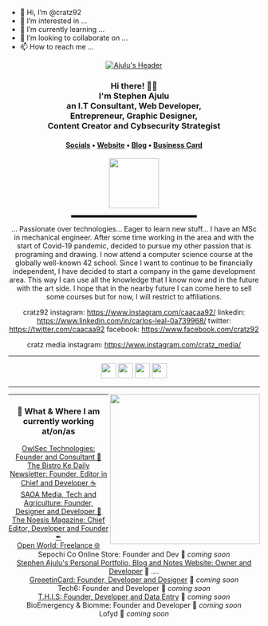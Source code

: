 - 👋 Hi, I’m @cratz92
- 👀 I’m interested in ...
- 🌱 I’m currently learning ...
- 💞️ I’m looking to collaborate on ...
- 📫 How to reach me ...

<!---
cratz92/cratz92 is a ✨ special ✨ repository because its `README.md` (this file) appears on your GitHub profile.
You can click the Preview link to take a look at your changes.
--->

<div align="center">
  <a href="https://stephenajulu.com"><img src="images/stephenajulu header 2.png" alt="Ajulu's Header"></a>

  <br>
  
<h3>Hi there! 👋🤓<br>I'm Stephen Ajulu<br>an I.T Consultant, Web Developer, <br>Entrepreneur, Graphic Designer, <br>Content Creator and Cybsecurity Strategist</h3>

<h4> <a href="https://links.stephenajulu.com">Socials</a> • <a href="https://stephenajulu.com">Website</a> • <a href="https://ajulusthoughts.stephenajulu.com">Blog</a> • <a href="https://stephenajuluscard.carrd.co/">Business Card</a> </h4>

<a href="https://stephenajulu.com"><img src="images/rsz 300w asset_1.png" width="100"></a>

<hr width="50%" style="height:5px;">

... Passionate over technologies...  Eager to learn new stuff...
I have an MSc in mechanical engineer. After some time working in the area and with the start of Covid-19 pandemic, decided to pursue my other passion that is programing and drawing. I now attend a computer science course at the globally well-known 42 school. Since I want to continue to be financially independent, I have decided to start a company in the game development area. This way I can use all the knowledge that I know now and in the future with the art side. I hope that in the nearby future I can come here to sell some courses but for now, I will restrict to affiliations.



cratz92
instagram: https://www.instagram.com/caacaa92/
linkedin: https://www.linkedin.com/in/carlos-leal-0a739968/
twitter: https://twitter.com/caacaa92
facebook: https://www.facebook.com/cratz92


cratz media 
instagram: https://www.instagram.com/cratz_media/

--------------------------


<p align='center'>
<a href="https://twitter.com/caacaa92"><img height="30" src="https://github.com/cratz92/cratz92/tree/main/images/icons/twitter.png?raw=true"></a>
<a href="https://www.instagram.com/caacaa92/"><img height="30" src="https://github.com/cratz92/cratz92/tree/main/images/icons/instagram.jpg?raw=true"></a>
<a href="https://www.linkedin.com/in/carlos-leal-0a739968/"><img height="30" src="https://github.com/cratz92/cratz92/tree/main/images/icons/linkedin.png?raw=true"></a>
<a href="https://www.facebook.com/cratz92"><img height="30" src="https://github.com/cratz92/cratz92/tree/main/images/icons/linkedin.png?raw=true"></a>
</p>





  ---
 

<p>
  <a href="https://waylonwalker.com/latest"><img width="300" align='right' src="https://waylonwalker.com/latest.png?raw=true"></a>
</p>



---





<h3>💼 What & Where I am currently working at/on/as</h3>

<p>
<a href="https://owlsectechnologies.co.ke">OwlSec Technologies: Founder and Consultant 💼</a><br>
<a href="https://thebistronewsletter.netlify.app">The Bistro Ke Daily Newsletter: Founder, Editor in Chief and Developer ☕</a><br>
<a href="https://saoainc.netlify.app">SAOA Media, Tech and Agriculture: Founder, Designer and Developer 💼</a><br>
<a href="https://thenoesismagazine.netlify.app">The Noesis Magazine: Chief Editor, Developer and Founder ✒</a><br>
<a href="https://stephenajulu.com">Open World: Freelance 🌐</a><br>
Sepochi Co Online Store: Founder and Dev 🚀 <em>coming soon</em><br>
<a href="https://stephenajulu.com">Stephen Ajulu's Personal Portfolio, Blog and Notes Website: Owner and Developer</a>  🚀 ....<br>
<a href="https://greeetincard.carrd.co">GreeetinCard: Founder, Developer and Designer</a>  🚀 <em>coming soon</em><br>
Tech6: Founder and Developer  🚀 <em>coming soon</em><br>
<a href="https://this1.netlify.app">T.H.I.S: Founder, Developer and Data Entry</a>  🚀 <em>coming soon</em><br>
BioEmergency & Biomme: Founder and Developer  🚀 <em>coming soon</em><br>
Lofyd  🚀 <em>coming soon</em>
</p>
</div>
